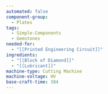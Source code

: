 ```yaml
---
automated: false
component-group:
  - Plates
tags:
  - Simple-Components
  - Gemstones
needed-for:
  - "[[Printed Engineering Circuit]]"
ingredients:
  - "[[Block of Diamond]]"
  - "[[Lubricant]]"
machine-type: Cutting Machine
machine-voltage: HV
base-craft-time: 384
---
```

